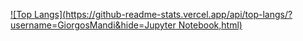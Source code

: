 [![Top Langs](https://github-readme-stats.vercel.app/api/top-langs/?username=GiorgosMandi&hide=Jupyter Notebook,html)](https://github.com/anuraghazra/github-readme-stats)
